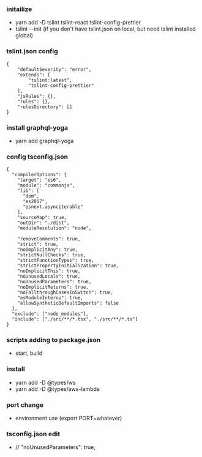 ### initailize
- yarn add -D tslint tslint-react tslint-config-prettier
- tslint --init (if you don't have tslint.json on local, but need tslint installed global)

### tslint.json config
```
{
    "defaultSeverity": "error",
    "extends": [
        "tslint:latest",
        "tslint-config-prettier"
    ],
    "jsRules": {},
    "rules": {},
    "rulesDirectory": []
}
```

### install graphql-yoga 
- yarn add graphql-yoga

### config tsconfig.json
```
{
  "compilerOptions": {
    "target": "es6",
    "module": "commonjs",
    "lib": [
      "dom",
      "es2017",
      "esnext.asynciterable"
    ],
    "sourceMap": true,
    "outDir": "./dist",
    "moduleResolution": "node",

    "removeComments": true,
    "strict": true,
    "noImplicitAny": true,
    "strictNullChecks": true,
    "strictFunctionTypes": true,
    "strictPropertyInitialization": true,
    "noImplicitThis": true,
    "noUnusedLocals": true,
    "noUnusedParameters": true,
    "noImplicitReturns": true,
    "noFallthroughCasesInSwitch": true,
    "esModuleInterop": true,
    "allowSyntheticDefaultImports": false
  },
  "exclude": ["node_modules"],
  "include": ["./src/**/*.tsx", "./src/**/*.ts"]
}
```

### scripts adding to package.json
- start, build

### install 
- yarn add -D @types/ws
- yarn add -D @types/aws-lambda

### port change
- environment use (export PORT=whatever)

### tsconfig.json edit
- // "noUnusedParameters": true,